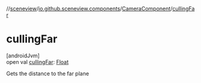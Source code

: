 //[sceneview](../../../index.md)/[io.github.sceneview.components](../index.md)/[CameraComponent](index.md)/[cullingFar](culling-far.md)

# cullingFar

[androidJvm]\
open val [cullingFar](culling-far.md): [Float](https://kotlinlang.org/api/latest/jvm/stdlib/kotlin/-float/index.html)

Gets the distance to the far plane
